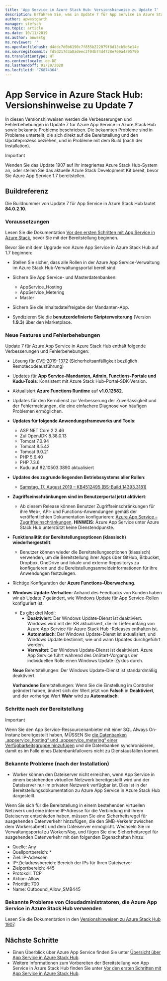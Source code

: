 ```yaml
---
title: 'App Service in Azure Stack Hub: Versionshinweise zu Update 7'
description: Erfahren Sie, was in Update 7 für App Service in Azure Stack Hub enthalten ist, welche bekannten Probleme es gibt und wo das Update heruntergeladen werden kann.
author: apwestgarth
manager: stefsch
ms.topic: article
ms.date: 10/11/2019
ms.author: anwestg
ms.reviewer: ''
ms.openlocfilehash: d4ddc7d0b6190c7f855b222079f8d13cb5d6e14e
ms.sourcegitcommit: fd5d217d3a8adeec2f04b74d4728e709a4a95790
ms.translationtype: HT
ms.contentlocale: de-DE
ms.lasthandoff: 01/29/2020
ms.locfileid: "76874364"
---
```

# <a name="app-service-on-azure-stack-hub-update-7-release-notes"></a>App Service in Azure Stack Hub: Versionshinweise zu Update 7

In diesen Versionshinweisen werden die Verbesserungen und Fehlerbehebungen in Update 7 für Azure App Service in Azure Stack Hub sowie bekannte Probleme beschrieben. Die bekannten Probleme sind in Probleme unterteilt, die sich direkt auf die Bereitstellung und den Updateprozess beziehen, und in Probleme mit dem Build (nach der Installation).

> [!IMPORTANT]
> Wenden Sie das Update 1907 auf Ihr integriertes Azure Stack Hub-System an, oder stellen Sie das aktuelle Azure Stack Development Kit bereit, bevor Sie Azure App Service 1.7 bereitstellen.


## <a name="build-reference"></a>Buildreferenz

Die Buildnummer von Update 7 für App Service in Azure Stack Hub lautet **84.0.2.10**.

### <a name="prerequisites"></a>Voraussetzungen

Lesen Sie die Dokumentation [Vor den ersten Schritten mit App Service in Azure Stack](azure-stack-app-service-before-you-get-started.md), bevor Sie mit der Bereitstellung beginnen.

Bevor Sie mit dem Upgrade von Azure App Service in Azure Stack Hub auf 1.7 beginnen:

- Stellen Sie sicher, dass alle Rollen in der Azure App Service-Verwaltung im Azure Stack Hub-Verwaltungsportal bereit sind.

- Sichern Sie App Service- und Masterdatenbanken:
  - AppService_Hosting
  - AppService_Metering
  - Master

- Sichern Sie die Inhaltsdateifreigabe der Mandanten-App.

- Syndizieren Sie die **benutzerdefinierte Skripterweiterung** (Version **1.9.3**) über den Marketplace.

### <a name="new-features-and-fixes"></a>Neue Features und Fehlerbehebungen

Update 7 für Azure App Service in Azure Stack Hub enthält folgende Verbesserungen und Fehlerbehebungen:

- Lösung für [CVE-2019-1372](https://portal.msrc.microsoft.com/en-US/security-guidance/advisory/CVE-2019-1372) (Sicherheitsanfälligkeit bezüglich Remotecodeausführung)

- Updates für **App Service-Mandanten, Admin, Functions-Portale und Kudu-Tools**. Konsistent mit Azure Stack Hub-Portal-SDK-Version.

- Aktualisiert **Azure Functions Runtime** auf **v1.0.12582**.

- Updates für den Kerndienst zur Verbesserung der Zuverlässigkeit und der Fehlermeldungen, die eine einfachere Diagnose von häufigen Problemen ermöglichen.

- **Updates für folgende Anwendungsframeworks und Tools**:
  - ASP.NET Core 2.2.46
  - Zul OpenJDK 8.38.0.13
  - Tomcat 7.0.94
  - Tomcat 8.5.42
  - Tomcat 9.0.21
  - PHP 5.6.40
  - PHP 7.3.6
  - Kudu auf 82.10503.3890 aktualisiert

- **Updates des zugrunde liegenden Betriebssystems aller Rollen**:
  - [Samstag, 17. August 2019 – KB4512495 (BS-Build 14393.3181)](https://support.microsoft.com/help/4512495)

- **Zugriffseinschränkungen sind im Benutzerportal jetzt aktiviert**:
  - Ab diesem Release können Benutzer Zugriffseinschränkungen für ihre Web-, API- und Functions-Anwendungen gemäß der veröffentlichten Dokumentation konfigurieren: [Azure App Service – Zugriffseinschränkungen](https://docs.microsoft.com/azure/app-service/app-service-ip-restrictions). **HINWEIS**: Azure App Service unter Azure Stack Hub unterstützt keine Dienstendpunkte.

- **Funktionalität der Bereitstellungsoptionen (klassisch) wiederhergestellt**:
  - Benutzer können wieder die Bereitstellungsoptionen (klassisch) verwenden, um die Bereitstellung ihrer Apps über GitHub, Bitbucket, Dropbox, OneDrive und lokale und externe Repositorys zu konfigurieren und die Bereitstellungsanmeldeinformationen für ihre Anwendungen festzulegen.

- Richtige Konfiguration der **Azure Functions-Überwachung**.

- **Windows Update-Verhalten**: Anhand des Feedbacks von Kunden haben wir ab Update 7 geändert, wie Windows Update für App Service-Rollen konfiguriert ist:
  - Es gibt drei Modi:
    - **Deaktiviert**: Der Windows Update-Dienst ist deaktiviert. Windows wird mit der KB aktualisiert, die im Lieferumfang von Azure App Service für Azure Stack Hub -Releases enthalten ist.
    - **Automatisch**: Der Windows Update-Dienst ist aktualisiert, und Windows Update bestimmt, wie und wann Updates durchgeführt werden.
    - **Verwaltet**: Der Windows Update-Dienst ist deaktiviert. Azure App Service führt während des OnStart-Vorgangs der individuellen Rolle einen Windows Update-Zyklus durch.

  **Neue** Bereitstellungen: Der Windows Update-Dienst ist standardmäßig deaktiviert.

  **Vorhandene** Bereitstellungen: Wenn Sie die Einstellung im Controller geändert haben, ändert sich der Wert jetzt von **Falsch** in **Deaktiviert**, und der vorherige Wert **Wahr** wird zu **Automatisch**.

### <a name="post-deployment-steps"></a>Schritte nach der Bereitstellung

> [!IMPORTANT]
> Wenn Sie den App Service-Ressourcenanbieter mit einer SQL Always On-Instanz bereitgestellt haben, MÜSSEN Sie [die Datenbanken „appservice_hosting“ und „appservice_metering“ einer Verfügbarkeitsgruppe hinzufügen](https://docs.microsoft.com/sql/database-engine/availability-groups/windows/availability-group-add-a-database) und die Datenbanken synchronisieren, damit es im Falle eines Datenbankfailovers nicht zu Dienstausfällen kommt.

### <a name="known-issues-post-installation"></a>Bekannte Probleme (nach der Installation)

- Worker können den Dateiserver nicht erreichen, wenn App Service in einem bestehenden virtuellen Netzwerk bereitgestellt wird und der Dateiserver nur im privaten Netzwerk verfügbar ist. Dies ist in der Bereitstellungsdokumentation zu Azure App Service in Azure Stack Hub dargestellt.

Wenn Sie sich für die Bereitstellung in einem bestehenden virtuellen Netzwerk und eine interne IP-Adresse für die Verbindung mit Ihrem Dateiserver entschieden haben, müssen Sie eine Sicherheitsregel für ausgehenden Datenverkehr hinzufügen, die den SMB-Verkehr zwischen dem Workersubnetz und dem Dateiserver ermöglicht. Wechseln Sie im Verwaltungsportal zu WorkersNsg, und fügen Sie eine Sicherheitsregel für ausgehenden Datenverkehr mit den folgenden Eigenschaften hinzu:
 * Quelle: Any
 * Quellportbereich: *
 * Ziel: IP-Adressen
 * IP-Zieladressbereich: Bereich der IPs für Ihren Dateiserver
 * Zielportbereich: 445
 * Protokoll: TCP
 * Aktion: Allow
 * Priorität: 700
 * Name: Outbound_Allow_SMB445

### <a name="known-issues-for-cloud-admins-operating-azure-app-service-on-azure-stack-hub"></a>Bekannte Probleme von Cloudadministratoren, die Azure App Service in Azure Stack Hub verwenden

Lesen Sie die Dokumentation in den [Versionshinweisen zu Azure Stack Hub 1907](azure-stack-release-notes-1907.md).

## <a name="next-steps"></a>Nächste Schritte

- Einen Überblick über Azure App Service finden Sie unter [Übersicht über App Service in Azure Stack Hub](azure-stack-app-service-overview.md).
- Weitere Informationen zum Vorbereiten der Bereitstellung von App Service in Azure Stack Hub finden Sie unter [Vor den ersten Schritten mit App Service in Azure Stack Hub](azure-stack-app-service-before-you-get-started.md).
